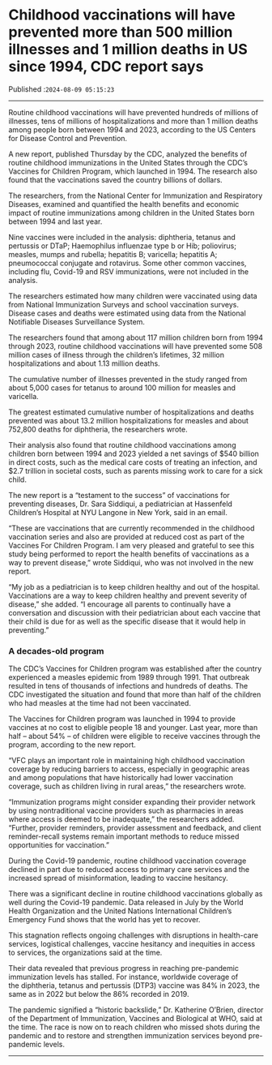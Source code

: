 # Childhood vaccinations will have prevented more than 500 million illnesses and 1 million deaths in US since 1994, CDC report says

Published :`2024-08-09 05:15:23`

---

Routine childhood vaccinations will have prevented hundreds of millions of illnesses, tens of millions of hospitalizations and more than 1 million deaths among people born between 1994 and 2023, according to the US Centers for Disease Control and Prevention.

A new report, published Thursday by the CDC, analyzed the benefits of routine childhood immunizations in the United States through the CDC’s Vaccines for Children Program, which launched in 1994. The research also found that the vaccinations saved the country billions of dollars.

The researchers, from the National Center for Immunization and Respiratory Diseases, examined and quantified the health benefits and economic impact of routine immunizations among children in the United States born between 1994 and last year.

Nine vaccines were included in the analysis: diphtheria, tetanus and pertussis or DTaP; Haemophilus influenzae type b or Hib; poliovirus; measles, mumps and rubella; hepatitis B; varicella; hepatitis A; pneumococcal conjugate and rotavirus. Some other common vaccines, including flu, Covid-19 and RSV immunizations, were not included in the analysis.

The researchers estimated how many children were vaccinated using data from National Immunization Surveys and school vaccination surveys. Disease cases and deaths were estimated using data from the National Notifiable Diseases Surveillance System.

The researchers found that among about 117 million children born from 1994 through 2023, routine childhood vaccinations will have prevented some 508 million cases of illness through the children’s lifetimes, 32 million hospitalizations and about 1.13 million deaths.

The cumulative number of illnesses prevented in the study ranged from about 5,000 cases for tetanus to around 100 million for measles and varicella.

The greatest estimated cumulative number of hospitalizations and deaths prevented was about 13.2 million hospitalizations for measles and about 752,800 deaths for diphtheria, the researchers wrote.

Their analysis also found that routine childhood vaccinations among children born between 1994 and 2023 yielded a net savings of $540 billion in direct costs, such as the medical care costs of treating an infection, and $2.7 trillion in societal costs, such as parents missing work to care for a sick child.

The new report is a “testament to the success” of vaccinations for preventing diseases, Dr. Sara Siddiqui, a pediatrician at Hassenfeld Children’s Hospital at NYU Langone in New York, said in an email.

“These are vaccinations that are currently recommended in the childhood vaccination series and also are provided at reduced cost as part of the Vaccines For Children Program. I am very pleased and grateful to see this study being performed to report the health benefits of vaccinations as a way to prevent disease,” wrote Siddiqui, who was not involved in the new report.

“My job as a pediatrician is to keep children healthy and out of the hospital. Vaccinations are a way to keep children healthy and prevent severity of disease,” she added. “I encourage all parents to continually have a conversation and discussion with their pediatrician about each vaccine that their child is due for as well as the specific disease that it would help in preventing.”

### A decades-old program

The CDC’s Vaccines for Children program was established after the country experienced a measles epidemic from 1989 through 1991. That outbreak resulted in tens of thousands of infections and hundreds of deaths. The CDC investigated the situation and found that more than half of the children who had measles at the time had not been vaccinated.

The Vaccines for Children program was launched in 1994 to provide vaccines at no cost to eligible people 18 and younger. Last year, more than half – about 54% – of children were eligible to receive vaccines through the program, according to the new report.

“VFC plays an important role in maintaining high childhood vaccination coverage by reducing barriers to access, especially in geographic areas and among populations that have historically had lower vaccination coverage, such as children living in rural areas,” the researchers wrote.

“Immunization programs might consider expanding their provider network by using nontraditional vaccine providers such as pharmacies in areas where access is deemed to be inadequate,” the researchers added. “Further, provider reminders, provider assessment and feedback, and client reminder-recall systems remain important methods to reduce missed opportunities for vaccination.”

During the Covid-19 pandemic, routine childhood vaccination coverage declined in part due to reduced access to primary care services and the increased spread of misinformation, leading to vaccine hesitancy.

There was a significant decline in routine childhood vaccinations globally as well during the Covid-19 pandemic. Data released in July by the World Health Organization and the United Nations International Children’s Emergency Fund shows that the world has yet to recover.

This stagnation reflects ongoing challenges with disruptions in health-care services, logistical challenges, vaccine hesitancy and inequities in access to services, the organizations said at the time.

Their data revealed that previous progress in reaching pre-pandemic immunization levels has stalled. For instance, worldwide coverage of the diphtheria, tetanus and pertussis (DTP3) vaccine was 84% in 2023, the same as in 2022 but below the 86% recorded in 2019.

The pandemic signified a “historic backslide,” Dr. Katherine O’Brien, director of the Department of Immunization, Vaccines and Biological at WHO, said at the time. The race is now on to reach children who missed shots during the pandemic and to restore and strengthen immunization services beyond pre-pandemic levels.

---

